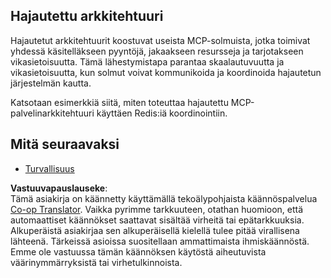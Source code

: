<!--
CO_OP_TRANSLATOR_METADATA:
{
  "original_hash": "9730a53698bf9df8166d0080a8d5b61f",
  "translation_date": "2025-06-02T19:55:59+00:00",
  "source_file": "05-AdvancedTopics/mcp-scaling/README.md",
  "language_code": "fi"
}
-->
## Hajautettu arkkitehtuuri

Hajautetut arkkitehtuurit koostuvat useista MCP-solmuista, jotka toimivat yhdessä käsitelläkseen pyyntöjä, jakaakseen resursseja ja tarjotakseen vikasietoisuutta. Tämä lähestymistapa parantaa skaalautuvuutta ja vikasietoisuutta, kun solmut voivat kommunikoida ja koordinoida hajautetun järjestelmän kautta.

Katsotaan esimerkkiä siitä, miten toteuttaa hajautettu MCP-palvelinarkkitehtuuri käyttäen Redis:iä koordinointiin.

## Mitä seuraavaksi

- [Turvallisuus](../mcp-security/README.md)

**Vastuuvapauslauseke**:  
Tämä asiakirja on käännetty käyttämällä tekoälypohjaista käännöspalvelua [Co-op Translator](https://github.com/Azure/co-op-translator). Vaikka pyrimme tarkkuuteen, otathan huomioon, että automaattiset käännökset saattavat sisältää virheitä tai epätarkkuuksia. Alkuperäistä asiakirjaa sen alkuperäisellä kielellä tulee pitää virallisena lähteenä. Tärkeissä asioissa suositellaan ammattimaista ihmiskäännöstä. Emme ole vastuussa tämän käännöksen käytöstä aiheutuvista väärinymmärryksistä tai virhetulkinnoista.